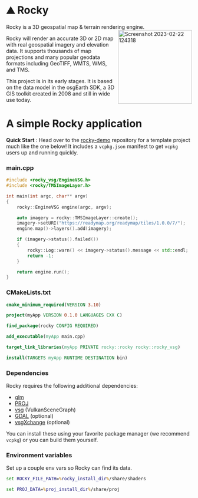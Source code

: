 # :mountain: Rocky

Rocky is a 3D geospatial map & terrain rendering engine.<img align="right" width="200" alt="Screenshot 2023-02-22 124318" src="https://user-images.githubusercontent.com/326618/220712284-8a17d87a-431f-4966-a425-0f2628b23b40.png">


Rocky will render an accurate 3D or 2D map with real geospatial imagery and elevation data. It supports thousands of map projections and many popular geodata formats including GeoTIFF, WMTS, WMS, and TMS.

This project is in its early stages. It is based on the data model in the osgEarth SDK, a 3D GIS toolkit created in 2008 and still in wide use today.

# A simple Rocky application

**Quick Start** : Head over to the [rocky-demo](https://github.com/pelicanmapping/rocky-demo) repository for a template project much like the one below! It includes a `vcpkg.json` manifest to get `vcpkg` users up and running quickly.

### main.cpp
```c++
#include <rocky_vsg/EngineVSG.h>
#include <rocky/TMSImageLayer.h>

int main(int argc, char** argv)
{
    rocky::EngineVSG engine(argc, argv);

    auto imagery = rocky::TMSImageLayer::create();
    imagery->setURI("https://readymap.org/readymap/tiles/1.0.0/7/");
    engine.map()->layers().add(imagery);

    if (imagery->status().failed()) 
    {
        rocky::Log::warn() << imagery->status().message << std::endl;
        return -1;
    }

    return engine.run();
}
```

### CMakeLists.txt
```cmake
cmake_minimum_required(VERSION 3.10)

project(myApp VERSION 0.1.0 LANGUAGES CXX C)

find_package(rocky CONFIG REQUIRED)

add_executable(myApp main.cpp)

target_link_libraries(myApp PRIVATE rocky::rocky rocky::rocky_vsg)

install(TARGETS myApp RUNTIME DESTINATION bin)
```

### Dependencies
Rocky requires the following additional dependencies:

* [glm](https://github.com/g-truc/glm)
* [PROJ](https://github.com/OSGeo/PROJ)
* [vsg](https://github.com/vsg-dev/VulkanSceneGraph) (VulkanSceneGraph)
* [GDAL](https://github.com/OSGeo/gdal) (optional)
* [vsgXchange](https://github.com/vsg-dev/vsgXchange) (optional)

You can install these using your favorite package manager (we recommend `vcpkg`) or you can build them yourself.

### Environment variables

Set up a couple env vars so Rocky can find its data.
```bat
set ROCKY_FILE_PATH=%rocky_install_dir%/share/shaders

set PROJ_DATA=%proj_install_dir%/share/proj
```
